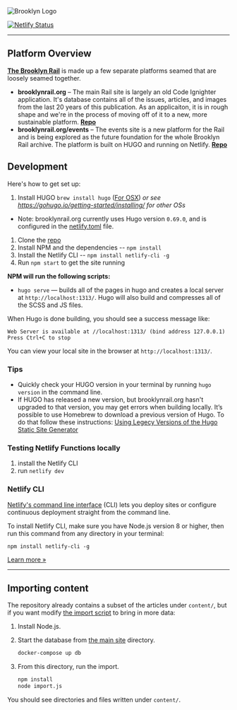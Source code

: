 <img src="https://venice.brooklynrail.org/assets/img/brooklyn-rail-logo-2019-outline-red.svg" alt="Brooklyn Logo"/>



[![Netlify Status](https://api.netlify.com/api/v1/badges/db6c835f-87e3-47c4-8f4d-53b4af3c6be8/deploy-status)](https://app.netlify.com/sites/brooklynrail/deploys)

---


## Platform Overview

[**The Brooklyn Rail**](https://brooklynrail.org) is made up a few separate platforms seamed that are loosely seamed together.

- **brooklynrail.org** – The main Rail site is largely an old Code Ignighter application. It's database contains all of the issues, articles, and images from the last 20 years of this publication. As an applicaiton, it is in rough shape and we're in the process of moving off of it to a new, more sustainable platform. [**Repo**](https://github.com/brooklynrail/brooklynrail)
- **brooklynrail.org/events** – The events site is a new platform for the Rail and is being explored as the future foundation for the whole Brooklyn Rail archive. The platform is built on HUGO and running on Netlify. [**Repo**](https://github.com/brooklynrail/brooklynrail-platform)


## Development

Here's how to get set up:

1. Install HUGO `brew install hugo` ([For OSX](https://gohugo.io/getting-started/installing/#install-hugo-with-brew)) _or see https://gohugo.io/getting-started/installing/ for other OSs_
  - Note: brooklynrail.org currently uses Hugo version `0.69.0`, and is configured in the [netlify.toml](netlify.toml) file.
1. Clone the [repo](https://github.com/brooklynrail/brooklynrail-platform)
1. Install NPM and the dependencies -- `npm install`
1. Install the Netlify CLI -- `npm install netlify-cli -g`
1. Run `npm start` to get the site running


**NPM will run the following scripts:**

- `hugo serve` — builds all of the pages in hugo and creates a local server at `http://localhost:1313/`. Hugo will also build and compresses all of the SCSS and JS files.

When Hugo is done building, you should see a success message like:

```
Web Server is available at //localhost:1313/ (bind address 127.0.0.1)
Press Ctrl+C to stop
```

You can view your local site in the browser at `http://localhost:1313/`.

### Tips

- Quickly check your HUGO version in your terminal by running `hugo version` in the command line.
- If HUGO has released a new version, but brooklynrail.org hasn't upgraded to that version, you may get errors when building locally. It’s possible to use Homebrew to download a previous version of Hugo. To do that follow these instructions: [Using Legecy Versions of the Hugo Static Site Generator](https://www.fernandomc.com/posts/brew-install-legacy-hugo-site-generator/)


### Testing Netlify Functions locally
1. install the Netlify CLI
2. run `netlify dev`


### Netlify CLI

[Netlify's command line interface](https://docs.netlify.com/cli/get-started/#installation) (CLI) lets you deploy sites or configure continuous deployment straight from the command line.

To install Netlify CLI, make sure you have Node.js version 8 or higher, then run this command from any directory in your terminal:

```
npm install netlify-cli -g
```

[Learn more »](https://docs.netlify.com/cli/get-started/#installation)

---

## Importing content

The repository already contains a subset of the articles under `content/`, but if you want modify [the import script](import.js) to bring in more data:

1. Install Node.js.
1. Start the database from [the main site](https://github.com/brooklynrail/brooklynrail) directory.

   ```sh
   docker-compose up db
   ```

1. From this directory, run the import.

   ```sh
   npm install
   node import.js
   ```

You should see directories and files written under `content/`.
